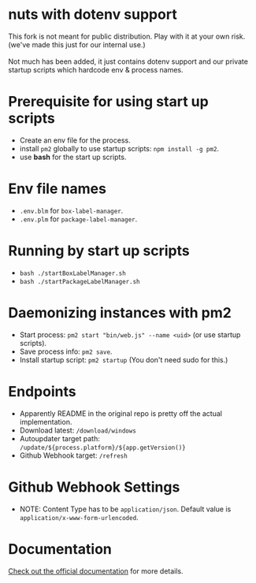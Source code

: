 # nuts with dotenv support

This fork is not meant for public distribution. Play with it at your own risk.\
(we've made this just for our internal use.)\
\
Not much has been added, it just contains dotenv support and our private startup scripts which hardcode env & process names.

# Prerequisite for using start up scripts

- Create an env file for the process.
- install `pm2` globally to use startup scripts: `npm install -g pm2`.
- use **bash** for the start up scripts.

# Env file names

- `.env.blm` for `box-label-manager`.
- `.env.plm` for `package-label-manager`.

# Running by start up scripts

- `bash ./startBoxLabelManager.sh`
- `bash ./startPackageLabelManager.sh`

# Daemonizing instances with pm2

- Start process: `pm2 start "bin/web.js" --name <uid>` (or use startup scripts). 
- Save process info: `pm2 save`.
- Install startup script: `pm2 startup` (You don't need sudo for this.)

# Endpoints

- Apparently README in the original repo is pretty off the actual implementation.
- Download latest: `/download/windows`
- Autoupdater target path: `/update/${process.platform}/${app.getVersion()}`
- Github Webhook target: `/refresh`

# Github Webhook Settings

- NOTE: Content Type has to be `application/json`. Default value is `application/x-www-form-urlencoded`.

# Documentation

[Check out the official documentation](https://nuts.gitbook.com) for more details.
